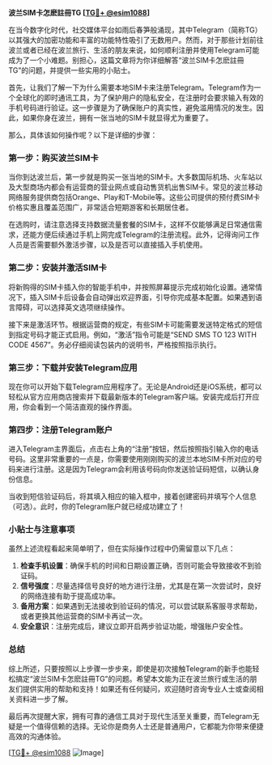 **波兰SIM卡怎麽註冊TG [[TG💪+ @esim1088](https://t.me/s/esim1088)]**

在当今数字化时代，社交媒体平台如雨后春笋般涌现，其中Telegram（简称TG）以其强大的加密功能和丰富的功能特性吸引了无数用户。然而，对于那些计划前往波兰或者已经在波兰旅行、生活的朋友来说，如何顺利注册并使用Telegram可能成为了一个小难题。别担心，这篇文章将为你详细解答“波兰SIM卡怎麽註冊TG”的问题，并提供一些实用的小贴士。

首先，让我们了解一下为什么需要本地SIM卡来注册Telegram。Telegram作为一个全球化的即时通讯工具，为了保护用户的隐私安全，在注册时会要求输入有效的手机号码进行验证。这一步骤是为了确保账户的真实性，避免滥用情况的发生。因此，如果你身在波兰，拥有一张当地的SIM卡就显得尤为重要了。

那么，具体该如何操作呢？以下是详细的步骤：

### 第一步：购买波兰SIM卡

当你到达波兰后，第一步就是购买一张当地的SIM卡。大多数国际机场、火车站以及大型商场内都会有运营商的营业网点或自动售货机出售SIM卡。常见的波兰移动网络服务提供商包括Orange、Play和T-Mobile等。这些公司提供的预付费SIM卡价格实惠且覆盖范围广，非常适合短期游客和长期居住者。

在选购时，请注意选择支持数据流量套餐的SIM卡，这样不仅能够满足日常通信需求，还能方便后续通过手机上网完成Telegram的注册流程。此外，记得询问工作人员是否需要额外激活步骤，以及是否可以直接插入手机使用。

### 第二步：安装并激活SIM卡

将新购得的SIM卡插入你的智能手机中，并按照屏幕提示完成初始化设置。通常情况下，插入SIM卡后设备会自动弹出欢迎界面，引导你完成基本配置。如果遇到语言障碍，可以选择英文选项继续操作。

接下来是激活环节。根据运营商的规定，有些SIM卡可能需要发送特定格式的短信到指定号码才能正式启用。例如，“激活”指令可能是“SEND SMS TO 123 WITH CODE 4567”。务必仔细阅读包装内的说明书，严格按照指示执行。

### 第三步：下载并安装Telegram应用

现在你可以开始下载Telegram应用程序了。无论是Android还是iOS系统，都可以轻松从官方应用商店搜索并下载最新版本的Telegram客户端。安装完成后打开应用，你会看到一个简洁直观的操作界面。

### 第四步：注册Telegram账户

进入Telegram主界面后，点击右上角的“注册”按钮，然后按照指引输入你的电话号码。这里非常重要的一点是，你需要使用刚刚购买的波兰本地SIM卡所对应的号码来进行注册。这是因为Telegram会利用该号码向你发送验证码短信，以确认身份信息。

当收到短信验证码后，将其填入相应的输入框中，接着创建密码并填写个人信息（可选）。此时，你的Telegram账户就已经成功建立了！

### 小贴士与注意事项

虽然上述流程看起来简单明了，但在实际操作过程中仍需留意以下几点：

1. **检查手机设置**：确保手机的时间和日期设置正确，否则可能会导致接收不到验证码。
2. **信号强度**：尽量选择信号良好的地方进行注册，尤其是在第一次尝试时，良好的网络连接有助于提高成功率。
3. **备用方案**：如果遇到无法接收到验证码的情况，可以尝试联系客服寻求帮助，或者更换其他运营商的SIM卡再试一次。
4. **安全意识**：注册完成后，建议立即开启两步验证功能，增强账户安全性。

### 总结

综上所述，只要按照以上步骤一步步来，即使是初次接触Telegram的新手也能轻松搞定“波兰SIM卡怎麽註冊TG”的问题。希望本文能为正在波兰旅行或生活的朋友们提供实用的帮助和支持！如果还有任何疑问，欢迎随时咨询专业人士或查阅相关资料进一步了解。

最后再次提醒大家，拥有可靠的通信工具对于现代生活至关重要，而Telegram无疑是一个值得信赖的选择。无论你是商务人士还是普通用户，它都能为你带来便捷高效的沟通体验。

[[TG💪+ @esim1088](https://t.me/s/esim1088) ![Image](https://i.postimg.cc/4NQfJmqS/Snipaste-2025-05-13-00-14-12.png)]